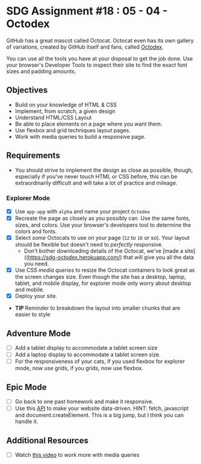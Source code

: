 # SDG Assignment #18 : 05 - 04 - Octodex

GitHub has a great mascot called Octocat. Octocat even has its own gallery of variations, created by GitHub itself and fans, called [Octodex](https://octodex.github.com).

You can use all the tools you have at your disposal to get the job done. Use your browser's Developer Tools to inspect their site to find the exact font sizes and padding amounts.

## Objectives

- Build on your knowledge of HTML & CSS
- Implement, from scratch, a given design
- Understand HTML/CSS Layout
- Be able to place elements on a page where you want them.
- Use flexbox and grid techniques layout pages.
- Work with media queries to build a responsive page.

## Requirements

- You should strive to implement the design as close as possible, though, especially if you've never touch HTML or CSS before, this can be extraordinarily difficult and will take a lot of practice and mileage.

### Explorer Mode

- [x] Use `app-app` with `alpha` and name your project `Octodex`
- [x] Recreate the page as closely as you possibly can. Use the same fonts, sizes, and colors. Use your browser's developers tool to determine the colors and fonts.
- [x] Select _some_ Octocats to use on your page (`12` to `16` or so). Your layout should be flexible but doesn't need to _perfectly_ responsive.
  - Don't bother downloading details of the Octocat, we've [made a site]((https://sdg-octodex.herokuapp.com/) that will give you all the data you need.
- [x] Use CSS _media queries_ to resize the Octocat containers to look great as the screen changes size. Even though the site has a desktop, laptop, tablet, and mobile display, for explorer mode only worry about desktop and mobile.
- [x] Deploy your site.
- **TIP** Reminder to breakdown the layout into smaller chunks that are easier to style

## Adventure Mode

- [ ] Add a tablet display to accommodate a tablet screen size
- [ ] Add a laptop display to accommodate a tablet screen size.
- [ ] For the responsiveness of your cats, if you used flexbox for explorer mode, now use grids, if you grids, now use flexbox.

## Epic Mode

- [ ] Go back to one past homework and make it responsive.
- [ ] Use this [API](https://sdg-octodex.herokuapp.com/) to make your website data-driven. HINT: fetch, javascript and document.createElement. This is a big jump, but I think you can handle it.

## Additional Resources

- [ ] Watch [this video](https://www.youtube.com/watch?v=2KL-z9A56SQ) to work more with media queries 

